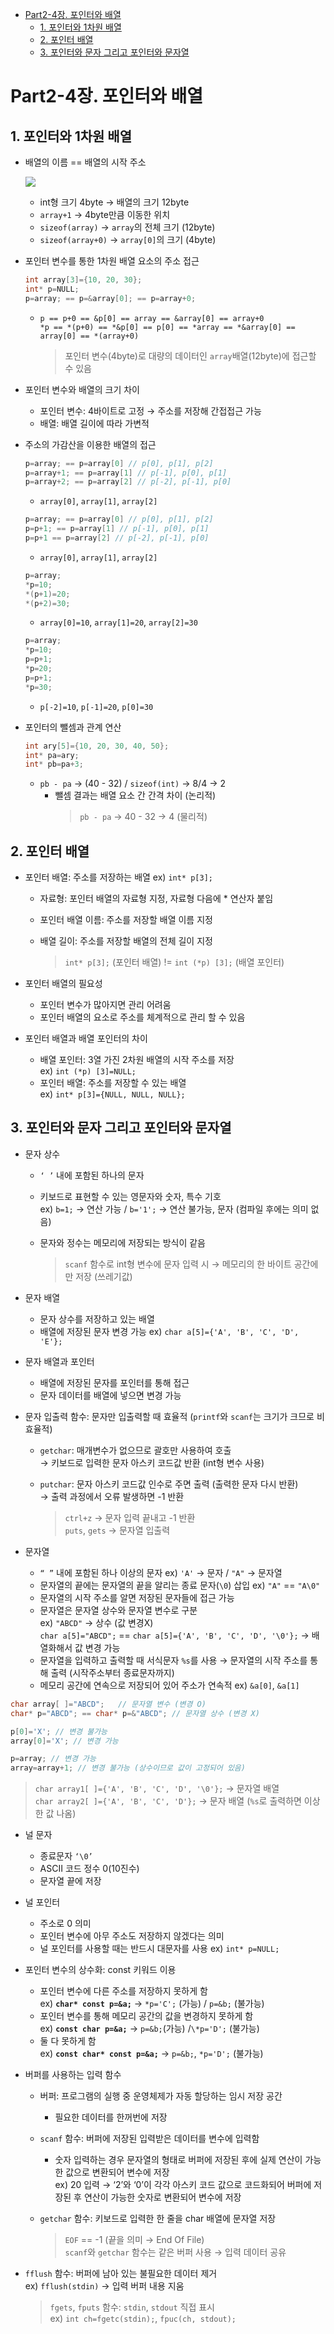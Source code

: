 - [Part2-4장. 포인터와 배열](#part2-4장-포인터와-배열)
  - [1. 포인터와 1차원 배열](#1-포인터와-1차원-배열)
  - [2. 포인터 배열](#2-포인터-배열)
  - [3. 포인터와 문자 그리고 포인터와 문자열](#3-포인터와-문자-그리고-포인터와-문자열)

# Part2-4장. 포인터와 배열

## 1. 포인터와 1차원 배열

- 배열의 이름 == 배열의 시작 주소

  ![](imgs/img01.png)

  - int형 크기 4byte → 배열의 크기 12byte
  - `array+1` → 4byte만큼 이동한 위치
  - `sizeof(array)` → `array`의 전체 크기 (12byte)
  - `sizeof(array+0)` → `array[0]`의 크기 (4byte)

- 포인터 변수를 통한 1차원 배열 요소의 주소 접근

  ```c
  int array[3]={10, 20, 30};
  int* p=NULL;
  p=array; == p=&array[0]; == p=array+0;
  ```

  - `p == p+0 == &p[0] == array == &array[0] == array+0`  
    `*p == *(p+0) == *&p[0] == p[0] == *array == *&array[0] == array[0] == *(array+0)`

    > 포인터 변수(4byte)로 대량의 데이터인 `array`배열(12byte)에 접근할 수 있음

- 포인터 변수와 배열의 크기 차이

  - 포인터 변수: 4바이트로 고정 → 주소를 저장해 간접접근 가능
  - 배열: 배열 길이에 따라 가변적

- 주소의 가감산을 이용한 배열의 접근

  ```c
  p=array; == p=array[0] // p[0], p[1], p[2]
  p=array+1; == p=array[1] // p[-1], p[0], p[1]
  p=array+2; == p=array[2] // p[-2], p[-1], p[0]
  ```

  - `array[0]`, `array[1]`, `array[2]`

  ```c
  p=array; == p=array[0] // p[0], p[1], p[2]
  p=p+1; == p=array[1] // p[-1], p[0], p[1]
  p=p+1 == p=array[2] // p[-2], p[-1], p[0]
  ```

  - `array[0]`, `array[1]`, `array[2]`

  ```c
  p=array;
  *p=10;
  *(p+1)=20;
  *(p+2)=30;
  ```

  - `array[0]=10`, `array[1]=20`, `array[2]=30`

  ```c
  p=array;
  *p=10;
  p=p+1;
  *p=20;
  p=p+1;
  *p=30;
  ```

  - `p[-2]=10`, `p[-1]=20`, `p[0]=30`

- 포인터의 뺄셈과 관계 연산
  ```c
  int ary[5]={10, 20, 30, 40, 50};
  int* pa=ary;
  int* pb=pa+3;
  ```
  - `pb - pa` → (40 - 32) / `sizeof(int)` → 8/4 → 2
    - 뺄셈 결과는 배열 요소 간 간격 차이 (논리적)
      > `pb - pa` → 40 - 32 → 4 (물리적)

## 2. 포인터 배열

- 포인터 배열: 주소를 저장하는 배열 ex) `int* p[3];`

  - 자료형: 포인터 배열의 자료형 지정, 자료형 다음에 \* 연산자 붙임
  - 포인터 배열 이름: 주소를 저장할 배열 이름 지정
  - 배열 길이: 주소를 저장할 배열의 전체 길이 지정

    > `int* p[3];` (포인터 배열) != `int (*p) [3];` (배열 포인터)

- 포인터 배열의 필요성

  - 포인터 변수가 많아지면 관리 어려움
  - 포인터 배열의 요소로 주소를 체계적으로 관리 할 수 있음

- 포인터 배열과 배열 포인터의 차이
  - 배열 포인터: 3열 가진 2차원 배열의 시작 주소를 저장  
    ex) `int (*p) [3]=NULL;`
  - 포인터 배열: 주소를 저장할 수 있는 배열  
    ex) `int* p[3]={NULL, NULL, NULL};`

## 3. 포인터와 문자 그리고 포인터와 문자열

- 문자 상수

  - `‘ ’` 내에 포함된 하나의 문자
  - 키보드로 표현할 수 있는 영문자와 숫자, 특수 기호  
    ex) `b=1;` → 연산 가능 / `b='1';` → 연산 불가능, 문자 (컴파일 후에는 의미 없음)
  - 문자와 정수는 메모리에 저장되는 방식이 같음

    > `scanf` 함수로 int형 변수에 문자 입력 시 → 메모리의 한 바이트 공간에만 저장 (쓰레기값)

- 문자 배열

  - 문자 상수를 저장하고 있는 배열
  - 배열에 저장된 문자 변경 가능
    ex) `char a[5]={'A', 'B', 'C', 'D', 'E'};`

- 문자 배열과 포인터

  - 배열에 저장된 문자를 포인터를 통해 접근
  - 문자 데이터를 배열에 넣으면 변경 가능

- 문자 입출력 함수: 문자만 입출력할 때 효율적 (`printf`와 `scanf`는 크기가 크므로 비효율적)

  - `getchar`: 매개변수가 없으므로 괄호만 사용하여 호출  
    → 키보드로 입력한 문자 아스키 코드값 반환 (int형 변수 사용)
  - `putchar`: 문자 아스키 코드값 인수로 주면 출력 (출력한 문자 다시 반환)  
    → 출력 과정에서 오류 발생하면 -1 반환

    > `ctrl+z` → 문자 입력 끝내고 -1 반환  
    > `puts`, `gets` → 문자열 입출력

- 문자열
  - `“ ”` 내에 포함된 하나 이상의 문자 ex) `'A'` → 문자 / `"A"` → 문자열
  - 문자열의 끝에는 문자열의 끝을 알리는 종료 문자(`\0`) 삽입 ex) `"A"` == `"A\0"`
  - 문자열의 시작 주소를 알면 저장된 문자들에 접근 가능
  - 문자열은 문자열 상수와 문자열 변수로 구분  
    ex) `"ABCD"` → 상수 (값 변경X)  
    `char a[5]="ABCD";` == `char a[5]={'A', 'B', 'C', 'D', '\0'};`
    → 배열화해서 값 변경 가능
  - 문자열을 입력하고 출력할 때 서식문자 `%s`를 사용
    → 문자열의 시작 주소를 통해 출력 (시작주소부터 종료문자까지)
  - 메모리 공간에 연속으로 저장되어 있어 주소가 연속적 ex) `&a[0]`, `&a[1]`

```c
char array[ ]="ABCD";	// 문자열 변수 (변경 O)
char* p="ABCD"; == char* p=&"ABCD"; // 문자열 상수 (변경 X)

p[0]='X'; // 변경 불가능
array[0]='X'; // 변경 가능

p=array; // 변경 가능
array=array+1; // 변경 불가능 (상수이므로 값이 고정되어 있음)
```

> `char array1[ ]={'A', 'B', 'C', 'D', '\0'};` → 문자열 배열  
> `char array2[ ]={'A', 'B', 'C', 'D'};` → 문자 배열 (`%s`로 출력하면 이상한 값 나옴)

- 널 문자

  - 종료문자 `‘\0’`
  - ASCII 코드 정수 0(10진수)
  - 문자열 끝에 저장

- 널 포인터

  - 주소로 0 의미
  - 포인터 변수에 아무 주소도 저장하지 않겠다는 의미
  - 널 포인터를 사용할 때는 반드시 대문자를 사용
    ex) `int* p=NULL;`

- 포인터 변수의 상수화: const 키워드 이용

  - 포인터 변수에 다른 주소를 저장하지 못하게 함  
    ex) **`char* const p=&a;`** → `*p='C';` (가능) / `p=&b;` (불가능)
  - 포인터 변수를 통해 메모리 공간의 값을 변경하지 못하게 함  
    ex) **`const char p=&a;`** → `p=&b;`(가능) /`\*p='D';` (불가능)
  - 둘 다 못하게 함  
    ex) **`const char* const p=&a;`** → `p=&b;`, `*p='D';` (불가능)

- 버퍼를 사용하는 입력 함수

  - 버퍼: 프로그램의 실행 중 운영체제가 자동 할당하는 임시 저장 공간
    - 필요한 데이터를 한꺼번에 저장
  - `scanf` 함수: 버퍼에 저장된 입력받은 데이터를 변수에 입력함
    - 숫자 입력하는 경우 문자열의 형태로 버퍼에 저장된 후에 실제 연산이 가능한 값으로 변환되어 변수에 저장  
      ex) 20 입력 → ‘2’와 ‘0’이 각각 아스키 코드 값으로 코드화되어 버퍼에 저장된 후 연산이 가능한 숫자로 변환되어 변수에 저장
  - `getchar` 함수: 키보드로 입력한 한 줄을 char 배열에 문자열 저장

    > `EOF` == -1 (끝을 의미 → End Of File)  
    > `scanf`와 `getchar` 함수는 같은 버퍼 사용 → 입력 데이터 공유

- `fflush` 함수: 버퍼에 남아 있는 불필요한 데이터 제거  
  ex) `fflush(stdin)` → 입력 버퍼 내용 지움
  > `fgets`, `fputs` 함수: `stdin`, `stdout` 직접 표시  
  >  ex) `int ch=fgetc(stdin);`, `fpuc(ch, stdout);`
